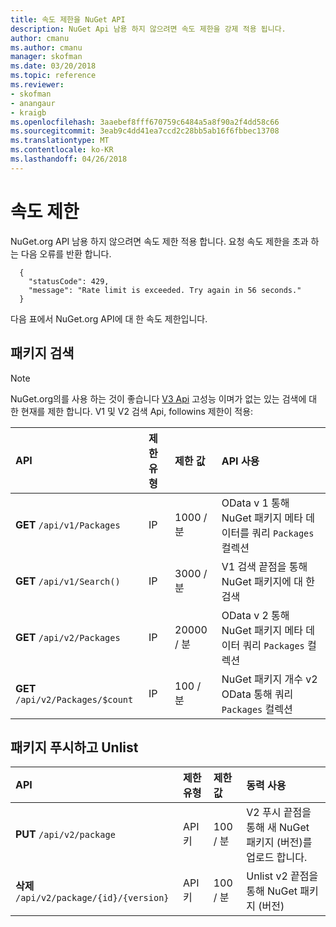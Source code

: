 ```yaml
---
title: 속도 제한을 NuGet API
description: NuGet Api 남용 하지 않으려면 속도 제한을 강제 적용 됩니다.
author: cmanu
ms.author: cmanu
manager: skofman
ms.date: 03/20/2018
ms.topic: reference
ms.reviewer:
- skofman
- anangaur
- kraigb
ms.openlocfilehash: 3aaebef8fff670759c6484a5a8f90a2f4dd58c66
ms.sourcegitcommit: 3eab9c4dd41ea7ccd2c28bb5ab16f6fbbec13708
ms.translationtype: MT
ms.contentlocale: ko-KR
ms.lasthandoff: 04/26/2018
---
```

# <a name="rate-limits"></a>속도 제한

NuGet.org API 남용 하지 않으려면 속도 제한 적용 합니다. 요청 속도 제한을 초과 하는 다음 오류를 반환 합니다. 

  ~~~
    {
      "statusCode": 429,
      "message": "Rate limit is exceeded. Try again in 56 seconds."
    }
  ~~~

다음 표에서 NuGet.org API에 대 한 속도 제한입니다.

## <a name="package-search"></a>패키지 검색

> [!Note]
> NuGet.org의를 사용 하는 것이 좋습니다 [V3 Api](https://docs.microsoft.com/nuget/api/search-query-service-resource) 고성능 이며가 없는 있는 검색에 대 한 현재를 제한 합니다. V1 및 V2 검색 Api, followins 제한이 적용:


| API | 제한 유형 | 제한 값 | API 사용 |
|:---|:---|:---|:---|
**GET** `/api/v1/Packages` | IP | 1000 / 분 | OData v 1 통해 NuGet 패키지 메타 데이터를 쿼리 `Packages` 컬렉션 |
**GET** `/api/v1/Search()` | IP | 3000 / 분 | V1 검색 끝점을 통해 NuGet 패키지에 대 한 검색 | 
**GET** `/api/v2/Packages` | IP | 20000 / 분 | OData v 2 통해 NuGet 패키지 메타 데이터 쿼리 `Packages` 컬렉션 | 
**GET** `/api/v2/Packages/$count` | IP | 100 / 분 | NuGet 패키지 개수 v2 OData 통해 쿼리 `Packages` 컬렉션 | 

## <a name="package-push-and-unlist"></a>패키지 푸시하고 Unlist

| API | 제한 유형 | 제한 값 | 동력 사용 | 
|:---|:---|:---|:--- |
**PUT** `/api/v2/package` | API 키 | 100 / 분 | V2 푸시 끝점을 통해 새 NuGet 패키지 (버전)를 업로드 합니다. 
**삭제** `/api/v2/package/{id}/{version}` | API 키 | 100 / 분 | Unlist v2 끝점을 통해 NuGet 패키지 (버전) 
